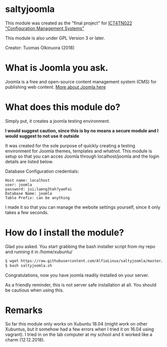 # saltyjoomla

This module was created as the "final project" for [ICT4TN022 "Configuration Management Systems"](http://terokarvinen.com/2018/aikataulu--palvelinten-hallinta-ict4tn022-3004-ti-ja-3002-to--loppukevat-2018-5p) 

This module is also under GPL Version 3 or later.

Creator: Tuomas Olkinuora (2018)

# What is Joomla you ask.

Joomla is a free and open-source content management system (CMS) for publishing web content. 
[More about Joomla here](https://en.wikipedia.org/wiki/Joomla)

# What does this module do?

Simply put, it creates a joomla testing environment. 

**I would suggest caution, since this is by no means a secure module and I would suggest to not use it outside**

It was created for the sole purpose of quickly creating a testing environment for Joomla themes, templates and whatnot. This module is setup so that you can acces Joomla through localhost/joomla and the login details are listed below.

Database Configuration credentials: 

```
Host name: localhost
user: joomla
password: jui;laeng3tah?yaeFai
Database Name: joomla
Table Prefix: can be anything
```

I made it so that you can manage the website settings yourself, since it only takes a few seconds.

# How do I install the module?

Glad you asked. You start grabbing the bash installer script from my repo and running it in /home/xubuntu/

```bash
§ wget https://raw.githubusercontent.com/AlfieLinux/saltyjoomla/master/saltyjoomla.sh
§ bash saltyjoomla.sh
```
Congratulations, now you have joomla readily installed on your server.

As a friendly reminder, this is not server safe installation at all. You should be cautious when using this.

# Remarks

So far this module only works on Xubuntu 18.04 (might work on other Xubuntus, but it somehow had a few errors when I tried it on 16.04 using vagrant). I tried in on the lab computer at my school and it worked like a charm (12.12.2018).
